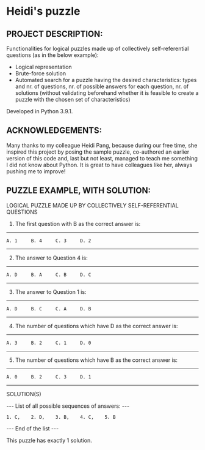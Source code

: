 # Heidi's puzzle


PROJECT DESCRIPTION:
--------------------
Functionalities for logical puzzles made up of collectively self-referential questions (as in the below example):
- Logical representation
- Brute-force solution
- Automated search for a puzzle having the desired characteristics: types and nr. of questions, nr. of possible answers for each question, nr. of solutions (without validating beforehand whether it is feasible to create a puzzle with the chosen set of characteristics)

Developed in Python 3.9.1.


ACKNOWLEDGEMENTS:
-----------------
Many thanks to my colleague Heidi Pang, because during our free time, she inspired this project by posing the sample puzzle, co-authored an earlier version of this code and, last but not least, managed to teach me something I did not know about Python.
It is great to have colleagues like her, always pushing me to improve!


PUZZLE EXAMPLE, WITH SOLUTION:
------------------------------
LOGICAL PUZZLE MADE UP BY COLLECTIVELY SELF-REFERENTIAL QUESTIONS

1. The first question with B as the correct answer is:
---
    A. 1     B. 4     C. 3     D. 2
---
2. The answer to Question 4 is:
---
    A. D     B. A     C. B     D. C
---
3. The answer to Question 1 is:
---
    A. D     B. C     C. A     D. B
---
4. The number of questions which have D as the correct answer is:
---
    A. 3     B. 2     C. 1     D. 0
---
5. The number of questions which have B as the correct answer is:
---
    A. 0     B. 2     C. 3     D. 1
---
SOLUTION(S)

--- List of all possible sequences of answers: ---

    1. C,    2. D,    3. B,    4. C,    5. B

--- End of the list ---

This puzzle has exactly 1 solution.
